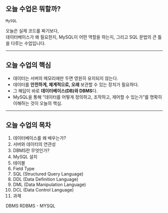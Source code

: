 ## 오늘 수업은 뭐할까?

`MySQL`

오늘은 실제 코드를 짜기보다,  
데이터베이스가 왜 필요한지, MySQL이 어떤 역할을 하는지, 그리고 SQL 문법의 큰 틀을 다루는 수업입니다.

---

## 오늘 수업의 핵심

- 데이터는 서버의 메모리에만 두면 영원히 유지되지 않는다.
- 데이터를 **안전하게, 체계적으로, 오래** 보관할 수 있는 장치가 필요하다.
- 그 해답이 바로 **데이터베이스(DB)와 DBMS**다.
- MySQL을 통해 “데이터를 어떻게 정의하고, 조작하고, 제어할 수 있는가”를 명확히 이해하는 것이 오늘의 핵심.

---

## 오늘 수업의 목차

1. 데이터베이스를 왜 배우는가?
2. 서버와 데이터의 연관성
3. DBMS란 무엇인가?
4. MySQL 설치
5. 테이블
6. Field Type
7. SQL (Structured Query Language)
8. DDL (Data Definition Language)
9. DML (Data Manipulation Language)
10. DCL (Data Control Language)
11. 과제

DBMS
RDBMS - MYSQL 